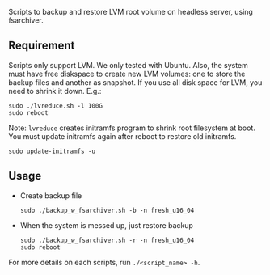 Scripts to backup and restore LVM root volume on headless server, using fsarchiver.
## Requirement
Scripts only support LVM. We only tested with Ubuntu. Also, the system must have free diskspace to create new LVM volumes: one to store the backup files and another as snapshot. If you use all disk space for LVM, you need to shrink it down. E.g.:
```
sudo ./lvreduce.sh -l 100G
sudo reboot

```
Note: `lvreduce` creates initramfs program to shrink root filesystem at boot. You must update initramfs again after reboot to restore old initramfs.
```
sudo update-initramfs -u
```
## Usage
- Create backup file

    ```
    sudo ./backup_w_fsarchiver.sh -b -n fresh_u16_04
    ```
-  When the system is messed up, just restore backup
    ```
    sudo ./backup_w_fsarchiver.sh -r -n fresh_u16_04
    sudo reboot
    ```

For more details on each scripts, run `./<script_name> -h`.

